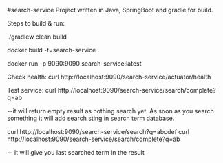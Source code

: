 #search-service
Project written in Java, SpringBoot and gradle for build.

Steps to build & run:

./gradlew clean build

docker build -t=search-service .

docker run -p 9090:9090 search-service:latest

Check health:
curl http://localhost:9090/search-service/actuator/health

Test service:
curl http://localhost:9090/search-service/search/complete?q=ab

--it will return empty result as nothing search yet. 
As soon as you search something it will add search sting in search term database.

curl http://localhost:9090/search-service/search?q=abcdef
curl http://localhost:9090/search-service/search/complete?q=ab

-- it will give you last searched term in the result